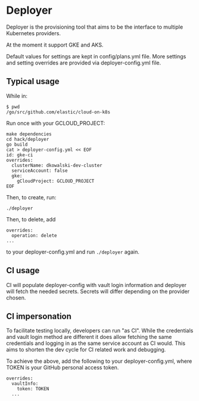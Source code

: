 # Deployer

Deployer is the provisioning tool that aims to be the interface to multiple Kubernetes providers.

At the moment it support GKE and AKS.

Default values for settings are kept in config/plans.yml file. More settings and setting overrides are provided via deployer-config.yml file.

## Typical usage

While in:
```
$ pwd
/go/src/github.com/elastic/cloud-on-k8s
```

Run once with your GCLOUD_PROJECT:
```
make dependencies
cd hack/deployer
go build
cat > deployer-config.yml << EOF
id: gke-ci
overrides:
  clusterName: dkowalski-dev-cluster
  serviceAccount: false
  gke:
    gCloudProject: GCLOUD_PROJECT
EOF
```

Then, to create, run:
```
./deployer
```

Then, to delete, add 
```
overrides:
  operation: delete
...
``` 
to your deployer-config.yml and run `./deployer` again.


## CI usage

CI will populate deployer-config with vault login information and deployer will fetch the needed secrets. Secrets will differ depending on the provider chosen.

## CI impersonation

To facilitate testing locally, developers can run "as CI". While the credentials and vault login method are different it does allow fetching the same credentials and logging in as the same service account as CI would. This aims to shorten the dev cycle for CI related work and debugging.

To achieve the above, add the following to your deployer-config.yml, where TOKEN is your GitHub personal access token.

```
overrides:
  vaultInfo:
    token: TOKEN
  ...
```
